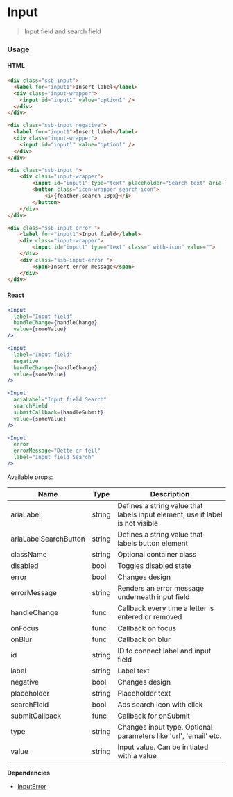 Input
========

> Input field and search field

### Usage

#### HTML

```html
<div class="ssb-input">
  <label for="input1">Insert label</label>
  <div class="input-wrapper">
    <input id="input1" value="option1" />
  </div>
</div>

<div class="ssb-input negative">
  <label for="input1">Insert label</label>
  <div class="input-wrapper">
    <input id="input1" value="option1" />
  </div>
</div>

<div class="ssb-input ">
    <div class="input-wrapper">
        <input id="input1" type="text" placeholder="Search text" aria-label="Input field Search" class="with-icon" value="">
        <button class="icon-wrapper search-icon">
            <i>{feather.search 18px}</i>
        </button>
    </div>
</div>

<div class="ssb-input error ">
    <label for="input1">Input field</label>
    <div class="input-wrapper">
        <input id="input1" type="text" class=" with-icon" value="">
    </div>
    <div class="ssb-input-error ">
        <span>Insert error message</span>
    </div>
</div>
```

#### React

```jsx harmony
<Input
  label="Input field"
  handleChange={handleChange}
  value={someValue}
/>

<Input
  label="Input field"
  negative
  handleChange={handleChange}
  value={someValue}
/>

<Input
  ariaLabel="Input field Search"
  searchField
  submitCallback={handleSubmit}
  value={someValue}
/>

<Input
  error
  errorMessage="Dette er feil"
  label="Input field Search"
/>
```

Available props:

| Name       | Type           | Description  |
| ---------- | ------------- | ----- |
| ariaLabel | string | Defines a string value that labels input element, use if label is not visible |
| ariaLabelSearchButton | string | Defines a string value that labels button element |
| className   | string | Optional container class|
| disabled | bool | Toggles disabled state |
| error | bool | Changes design |
| errorMessage | string | Renders an error message underneath input field |
| handleChange | func | Callback every time a letter is entered or removed |
| onFocus | func | Callback on focus |
| onBlur | func | Callback on blur |
| id | string | ID to connect label and input field |
| label | string | Label text |
| negative | bool | Changes design |
| placeholder | string | Placeholder text |
| searchField | bool | Ads search icon with click |
| submitCallback | func | Callback for onSubmit |
| type | string | Changes input type. Optional parameters like 'url', 'email' etc. |
| value | string | Input value. Can be initiated with a value |

__Dependencies__
 - [InputError](../InputError)
